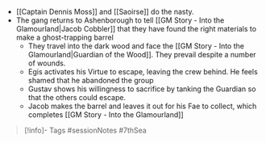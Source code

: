- [[Captain Dennis Moss]] and [[Saoirse]] do the nasty.
- The gang returns to Ashenborough to tell [[GM Story - Into the Glamourland|Jacob Cobbler]] that they have found the right materials to make a ghost-trapping barrel
	- They travel into the dark wood and face the [[GM Story - Into the Glamourland|Guardian of the Wood]].  They prevail despite a number of wounds.
	- Egis activates his Virtue to escape, leaving the crew behind.  He feels shamed that he abandoned the group
	- Gustav shows his willingness to sacrifice by tanking the Guardian so that the others could escape.
	- Jacob makes the barrel and leaves it out for his Fae to collect, which completes [[GM Story - Into the Glamourland]]

> [!info]- Tags
> #sessionNotes #7thSea 

